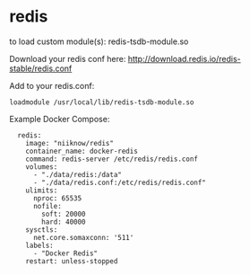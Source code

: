 # redis
to load custom module(s): redis-tsdb-module.so

Download your redis conf here: http://download.redis.io/redis-stable/redis.conf

Add to your redis.conf:
```
loadmodule /usr/local/lib/redis-tsdb-module.so
```

Example Docker Compose:
```
  redis:
    image: "niiknow/redis"
    container_name: docker-redis
    command: redis-server /etc/redis/redis.conf
    volumes:
      - "./data/redis:/data"
      - "./data/redis.conf:/etc/redis/redis.conf"
    ulimits:
      nproc: 65535
      nofile:
        soft: 20000
        hard: 40000
    sysctls:
      net.core.somaxconn: '511'
    labels:
      - "Docker Redis"
    restart: unless-stopped
```
